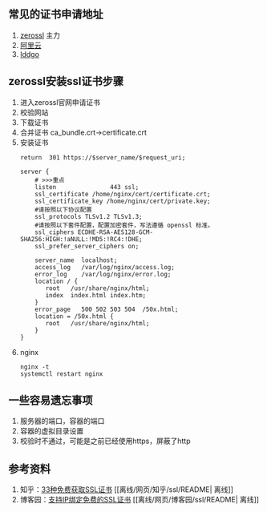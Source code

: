 ## 常见的证书申请地址
1. [zerossl](https://zerossl.com/) 主力
2. [阿里云](https://common-buy.aliyun.com/?spm=a2c4g.205510.0.0.6c2b64ccJXn2uQ&commodityCode=cas_dv_public_cn&request=%7B"product"%3A"free_product"%7D)
3. [lddgo](https://www.lddgo.net/encrypt/ssl)

## zerossl安装ssl证书步骤
1. 进入zerossl官网申请证书
2. 校验网站
3. 下载证书
4. 合并证书 ca_bundle.crt->certificate.crt
5. 安装证书
    ```
    return  301 https://$server_name/$request_uri;
   
    server {
        # >>>重点
        listen               443 ssl;
        ssl_certificate /home/nginx/cert/certificate.crt;
        ssl_certificate_key /home/nginx/cert/private.key;
        #请按照以下协议配置
        ssl_protocols TLSv1.2 TLSv1.3; 
        #请按照以下套件配置，配置加密套件，写法遵循 openssl 标准。
        ssl_ciphers ECDHE-RSA-AES128-GCM-SHA256:HIGH:!aNULL:!MD5:!RC4:!DHE; 
        ssl_prefer_server_ciphers on;
        
        server_name  localhost;
        access_log   /var/log/nginx/access.log;
        error_log    /var/log/nginx/error.log;
        location / {
           root   /usr/share/nginx/html;
           index  index.html index.htm;
        }
        error_page   500 502 503 504  /50x.html;
        location = /50x.html {
           root   /usr/share/nginx/html;
        }
    }
    ```
6. nginx
   ```
   nginx -t
   systemctl restart nginx
   ```

## 一些容易遗忘事项
1. 服务器的端口，容器的端口
2. 容器的虚拟目录设置
3. 校验时不通过，可能是之前已经使用https，屏蔽了http

## 参考资料
1. 知乎：[33种免费获取SSL证书](https://zhuanlan.zhihu.com/p/174755007) [[离线/网页/知乎/ssl/README| 离线]]
2. 博客园：[支持IP绑定免费的SSL证书](https://www.cnblogs.com/aiyablog/articles/16703959.html) [[离线/网页/博客园/ssl/README| 离线]]